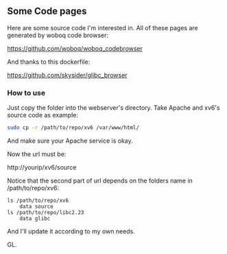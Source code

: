 ## Some Code pages

Here are some source code I'm interested in.
All of these pages are generated by woboq code browser:

https://github.com/woboq/woboq_codebrowser

And thanks to this dockerfile:

https://github.com/skysider/glibc_browser



### How to use

Just copy the folder into the webserver's directory. Take Apache and xv6's source code as example:

```bash
sudo cp -r /path/to/repo/xv6 /var/www/html/
```

And make sure your Apache service is okay.

Now the url must be:

http://yourip/xv6/source

Notice that the second part of url depends on the folders name in /path/to/repo/xv6:

```
ls /path/to/repo/xv6
    data source
ls /path/to/repo/libc2.23
    data glibc
```

And I'll update it according to my own needs.

GL.
